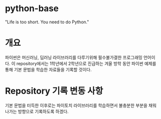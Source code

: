 # python-base
"Life is too short. You need to do Python."
    
# 개요
 파이썬은 머신러닝, 딥러닝 라이브러리를 다루기위해 필수불가결한 프로그래밍 언어이다. 이 repository에서는 1학년에서 2학년으로 진급하는 겨울 방학 동안 파이썬 예제를 통해 기본 문법을 학습한 자료들을 기록할 것이다. 
 
# Repository 기록 변동 사항
 기본 문법을 터득한 이후로는 파이토치 라이브러리를 학습하면서 불충분한 부분을 채워나가는 방향으로 기록하도록 하겠다.
